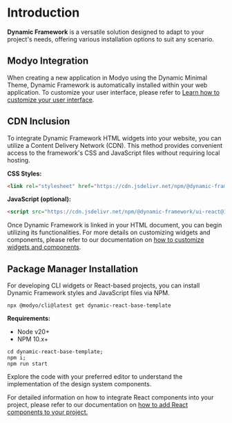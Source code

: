 # Introduction

**Dynamic Framework** is a versatile solution designed to adapt to your project's needs, offering various installation options to suit any scenario.

## Modyo Integration

When creating a new application in Modyo using the Dynamic Minimal Theme, Dynamic Framework is automatically installed within your web application. To customize your user interface, please refer to [Learn how to customize your user interface](https://dynamicbanking.co/docs/theming).

## CDN Inclusion

To integrate Dynamic Framework HTML widgets into your website, you can utilize a Content Delivery Network (CDN). This method provides convenient access to the framework's CSS and JavaScript files without requiring local hosting.

**CSS Styles:**

```html
<link rel="stylesheet" href="https://cdn.jsdelivr.net/npm/@dynamic-framework/ui-react@1.27.0/dist/css/dynamic-ui.css">
```

**JavaScript (optional):**

```html
<script src="https://cdn.jsdelivr.net/npm/@dynamic-framework/ui-react@1.27.0/dist/js/bootstrap.min.js"></script>
```

Once Dynamic Framework is linked in your HTML document, you can begin utilizing its functionalities. For more details on customizing widgets and components, please refer to our documentation on [how to customize widgets and components](https://dynamicbanking.co/docs/styling-components).

## Package Manager Installation

For developing CLI widgets or React-based projects, you can install Dynamic Framework styles and JavaScript files via NPM.

```shell
npx @modyo/cli@latest get dynamic-react-base-template
```

**Requirements:**

-   Node v20+
-   NPM 10.x+

```shell
cd dynamic-react-base-template;
npm i;
npm run start
```

Explore the code with your preferred editor to understand the implementation of the design system components.

For detailed information on how to integrate React components into your project, please refer to our documentation on [how to add React components to your project.](https://dynamicbanking.co/docs/dynamic-for-react)